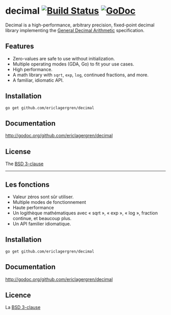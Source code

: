 # decimal [![Build Status](https://travis-ci.org/ericlagergren/decimal.png?branch=master)](https://travis-ci.org/ericlagergren/decimal) [![GoDoc](https://godoc.org/github.com/ericlagergren/decimal?status.svg)](https://godoc.org/github.com/ericlagergren/decimal)

Decimal is a high-performance, arbitrary precision, fixed-point decimal library implementing the [General Decimal Arithmetic](http://speleotrove.com/decimal/) specification.

## Features

 * Zero-values are safe to use without initialization.
 * Multiple operating modes (GDA, Go) to fit your use cases.
 * High performance.
 * A math library with `sqrt`, `exp`, `log`, continued fractions, and more.
 * A familiar, idiomatic API.

## Installation

`go get github.com/ericlagergren/decimal`

## Documentation

http://godoc.org/github.com/ericlagergren/decimal

## License

The [BSD 3-clause](https://github.com/ericlagergren/decimal/blob/master/LICENSE)

---

## Les fonctions

 * Valeur zéros sont sûr utiliser.
 * Multiple modes de fonctionnement 
 * Haute performance
 * Un logithèque mathématiques avec « sqrt », « exp », « log », fraction continue, et beaucoup plus.
 * Un API familier idiomatique.

## Installation

`go get github.com/ericlagergren/decimal`

## Documentation

http://godoc.org/github.com/ericlagergren/decimal

## Licence

La [BSD 3-clause](https://github.com/ericlagergren/decimal/blob/master/LICENSE)
